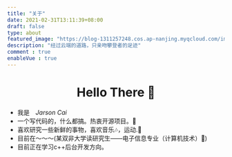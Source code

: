 ```yaml
---
title: "关于"
date: 2021-02-31T13:11:39+08:00
draft: false
type: about
featured_image: "https://blog-1311257248.cos.ap-nanjing.myqcloud.com/imgs/the-creative-exchange-d2zvqp3fpro-unsplash.jpg"
description: "经过云端的道路，只亲吻攀登者的足迹"
comment : true
enableVue : true
---
```



<h1 align="center"> Hello There 👋 </h1>


* 我是　*Jarson Cai* 
* 一个写代码的，什么都搞。热衷开源项目。🤔
* 喜欢研究一些新鲜的事物，喜欢音乐🎶，运动.📖
* 目前在～～～(某双非大学读研究生——电子信息专业（计算机技术）🤪)
* 目前正在学习c++后台开发方向。